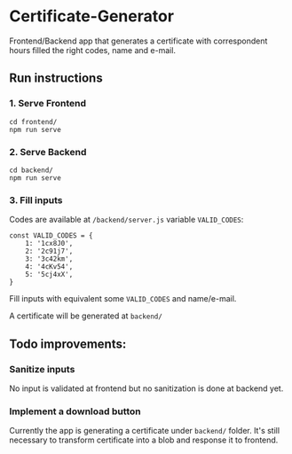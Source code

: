 # Certificate-Generator
Frontend/Backend app that generates a certificate with correspondent hours filled the right codes, name and e-mail.



## Run instructions
### 1. Serve Frontend
```
cd frontend/
npm run serve
```

### 2. Serve Backend
```
cd backend/
npm run serve
```

### 3. Fill inputs
Codes are available at `/backend/server.js` variable `VALID_CODES`:
```
const VALID_CODES = {
    1: '1cx8J0',
    2: '2c91j7',
    3: '3c42km',
    4: '4cKv54',
    5: '5cj4xX',
}
```
Fill inputs with equivalent some `VALID_CODES` and name/e-mail.

A certificate will be generated at `backend/`

## Todo improvements:
### Sanitize inputs
No input is validated at frontend but no sanitization is done at backend yet.

### Implement a download button
Currently the app is generating a certificate under `backend/` folder. It's still necessary to transform certificate into a blob and response it to frontend. 